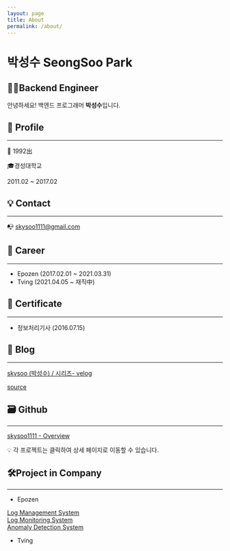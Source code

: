 ```yaml
---
layout: page
title: About
permalink: /about/
---
```


# 박성수 SeongSoo Park

## 👨‍💻Backend Engineer

안녕하세요! 백엔드 프로그래머 **박성수**입니다.

## 👦 Profile

---

👶 1992出

🎓경성대학교

2011.02 ~ 2017.02

## 💡 Contact

---

📭 skysoo1111@gmail.com

## 👣 Career

---

- Epozen (2017.02.01 ~ 2021.03.31)
- Tving (2021.04.05 ~ 재직中)

## 📑 Certificate

---

- 정보처리기사 (2016.07.15)

## 📝 Blog

---

[skysoo (박성수) / 시리즈- velog](https://velog.io/@skysoo/series)

[source](https://skysoo1111.tistory.com/)

## 🗃 Github

---

[skysoo1111 - Overview](https://github.com/skysoo1111)


<aside>
💡 각 프로젝트는 클릭하여 상세 페이지로 이동할 수 있습니다.

</aside>

## 🛠Project in Company

---

- Epozen

<html lang="en">
    <div class="trigger"><a class="page-link" href="/company/epozen/LogManagementSystem/">Log Management System</a></div>
    <div class="trigger"><a class="page-link" href="/company/epozen/LogMonitoringSystem/">Log Monitoring System</a></div>
    <div class="trigger"><a class="page-link" href="/company/epozen/AnomalyDetectionSystem/">Anomaly Detection System</a></div>
</html>

- Tving

